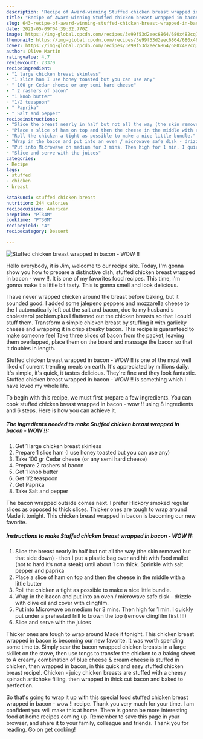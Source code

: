 ```yaml
---
description: "Recipe of Award-winning Stuffed chicken breast wrapped in bacon - WOW !!"
title: "Recipe of Award-winning Stuffed chicken breast wrapped in bacon - WOW !!"
slug: 643-recipe-of-award-winning-stuffed-chicken-breast-wrapped-in-bacon-wow
date: 2021-05-09T04:39:32.770Z
image: https://img-global.cpcdn.com/recipes/3e99f53d2eec6864/680x482cq70/stuffed-chicken-breast-wrapped-in-bacon-wow-recipe-main-photo.jpg
thumbnail: https://img-global.cpcdn.com/recipes/3e99f53d2eec6864/680x482cq70/stuffed-chicken-breast-wrapped-in-bacon-wow-recipe-main-photo.jpg
cover: https://img-global.cpcdn.com/recipes/3e99f53d2eec6864/680x482cq70/stuffed-chicken-breast-wrapped-in-bacon-wow-recipe-main-photo.jpg
author: Olive Martin
ratingvalue: 4.7
reviewcount: 23370
recipeingredient:
- "1 large chicken breast skinless"
- "1 slice ham I use honey toasted but you can use any"
- " 100 gr Cedar cheese or any semi hard cheese"
- " 2 rashers of bacon"
- "1 knob butter"
- "1/2 teaspoon"
- " Paprika"
- " Salt and pepper"
recipeinstructions:
- "Slice the breast nearly in half but not all the way (the skin removed but that side down) - then I put a plastic bag over and hit with food mallet (not to hard it’s not a steak) until about 1 cm thick. Sprinkle with salt pepper and paprika"
- "Place a slice of ham on top and then the cheese in the middle with a little butter"
- "Roll the chicken a tight as possible to make a nice little bundle."
- "Wrap in the bacon and put into an oven / microwave safe disk - drizzle with olive oil and cover with clingfilm."
- "Put into Microwave on medium for 3 mins. Then high for 1 min. I quickly put under a preheated frill to brown the top (remove clingfilm first !!!)"
- "Slice and serve with the juices"
categories:
- Recipe
tags:
- stuffed
- chicken
- breast

katakunci: stuffed chicken breast 
nutrition: 244 calories
recipecuisine: American
preptime: "PT34M"
cooktime: "PT30M"
recipeyield: "4"
recipecategory: Dessert

---
```



![Stuffed chicken breast wrapped in bacon - WOW !!](https://img-global.cpcdn.com/recipes/3e99f53d2eec6864/680x482cq70/stuffed-chicken-breast-wrapped-in-bacon-wow-recipe-main-photo.jpg)

Hello everybody, it is Jim, welcome to our recipe site. Today, I'm gonna show you how to prepare a distinctive dish, stuffed chicken breast wrapped in bacon - wow !!. It is one of my favorites food recipes. This time, I'm gonna make it a little bit tasty. This is gonna smell and look delicious.

I have never wrapped chicken around the breast before baking, but it sounded good. I added some jalepeno peppers and mozzarella cheese to the I automatically left out the salt and bacon, due to my husband&#39;s cholesterol problem.plus I flattened out the chicken breasts so that I could stuff them. Transform a simple chicken breast by stuffing it with garlicky cheese and wrapping it in crisp streaky bacon. This recipe is guaranteed to make someone feel Take three slices of bacon from the packet, leaving them overlapped, place them on the board and massage the bacon so that it doubles in length.

Stuffed chicken breast wrapped in bacon - WOW !! is one of the most well liked of current trending meals on earth. It's appreciated by millions daily. It's simple, it's quick, it tastes delicious. They're fine and they look fantastic. Stuffed chicken breast wrapped in bacon - WOW !! is something which I have loved my whole life.


To begin with this recipe, we must first prepare a few ingredients. You can cook stuffed chicken breast wrapped in bacon - wow !! using 8 ingredients and 6 steps. Here is how you can achieve it.

<!--inarticleads1-->

##### The ingredients needed to make Stuffed chicken breast wrapped in bacon - WOW !!:

1. Get 1 large chicken breast skinless
1. Prepare 1 slice ham (I use honey toasted but you can use any)
1. Take  100 gr Cedar cheese (or any semi hard cheese)
1. Prepare  2 rashers of bacon
1. Get 1 knob butter
1. Get 1/2 teaspoon
1. Get  Paprika
1. Take  Salt and pepper


The bacon wrapped outside comes next. I prefer Hickory smoked regular slices as opposed to thick slices. Thicker ones are tough to wrap around Made it tonight. This chicken breast wrapped in bacon is becoming our new favorite. 

<!--inarticleads2-->

##### Instructions to make Stuffed chicken breast wrapped in bacon - WOW !!:

1. Slice the breast nearly in half but not all the way (the skin removed but that side down) - then I put a plastic bag over and hit with food mallet (not to hard it’s not a steak) until about 1 cm thick. Sprinkle with salt pepper and paprika
1. Place a slice of ham on top and then the cheese in the middle with a little butter
1. Roll the chicken a tight as possible to make a nice little bundle.
1. Wrap in the bacon and put into an oven / microwave safe disk - drizzle with olive oil and cover with clingfilm.
1. Put into Microwave on medium for 3 mins. Then high for 1 min. I quickly put under a preheated frill to brown the top (remove clingfilm first !!!)
1. Slice and serve with the juices


Thicker ones are tough to wrap around Made it tonight. This chicken breast wrapped in bacon is becoming our new favorite. It was worth spending some time to. Simply sear the bacon wrapped chicken breasts in a large skillet on the stove, then use tongs to transfer the chicken to a baking sheet to A creamy combination of blue cheese &amp; cream cheese is stuffed in chicken, then wrapped in bacon, in this quick and easy stuffed chicken breast recipe!. Chicken - juicy chicken breasts are stuffed with a cheesy spinach artichoke filling, then wrapped in thick cut bacon and baked to perfection. 

So that's going to wrap it up with this special food stuffed chicken breast wrapped in bacon - wow !! recipe. Thank you very much for your time. I am confident you will make this at home. There is gonna be more interesting food at home recipes coming up. Remember to save this page in your browser, and share it to your family, colleague and friends. Thank you for reading. Go on get cooking!
